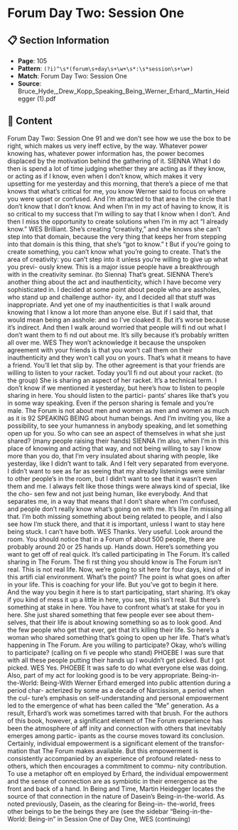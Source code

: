 # Forum Day Two: Session One

## 📋 Section Information

- **Page**: 105
- **Pattern**: `(?i)^\s*(forum\s+day\s+\w+\s*:\s*session\s+\w+)`
- **Match**: Forum Day Two: Session One
- **Source**: Bruce_Hyde,_Drew_Kopp_Speaking_Being_Werner_Erhard,_Martin_Heidegger (1).pdf

## 📄 Content

Forum Day Two: Session One
91
and we don’t see how we use the box to be right, which makes us very ineff ective, by the way.
Whatever power knowing has, whatever power information has, the power becomes displaced
by the motivation behind the gathering of it.
SIENNA
What I do then is spend a lot of time judging whether they are acting as if they know, or acting
as if I know, even when I don’t know, which makes it very upsetting for me yesterday and this
morning, that there’s a piece of me that knows that what’s critical for me, you know Werner
said to focus on where you were upset or confused. And I’m attracted to that area in the circle
that I don’t know that I don’t know. And when I’m in my act of having to know, it is so critical
to my success that I’m willing to say that I know when I don’t. And then I miss the opportunity
to create solutions when I’m in my act “I already know.”
WES
Brilliant. She’s creating “creativity,” and she knows she can’t step into that domain, because the
very thing that keeps her from stepping into that domain is this thing, that she’s “got to know.”
t
But if you’re going to create something, you can’t know what you’re going to create. That’s
the area of creativity: you can’t step into it unless you’re willing to give up what you previ-
ously knew. This is a major issue people have a breakthrough with in the creativity seminar.
(to Sienna)
That’s great.
SIENNA
There’s another thing about the act and inauthenticity, which I have become very sophisticated
in. I decided at some point about people who are assholes, who stand up and challenge author-
ity, and I decided all that stuff  was inappropriate. And yet one of my inauthenticities is that I
walk around knowing that I know a lot more than anyone else. But if I said that, that would
mean being an asshole: and so I’ve cloaked it. But it’s worse because it’s indirect. And then I
walk around worried that people will fi nd out what I don’t want them to fi nd out about me. It’s
silly because it’s probably written all over me.
WES
They won’t acknowledge it because the unspoken agreement with your friends is that you won’t
call them on their inauthenticity and they won’t call you on yours. That’s what it means to have
a friend. You’ll let that slip by. The other agreement is that your friends are willing to listen to
your racket. Today you’ll fi nd out about your racket.
(to the group)
She is sharing an aspect of her racket. It’s a technical term. I don’t know if we mentioned it
yesterday, but here’s how to listen to people sharing in here. You should listen to the partici-
pants’ shares like that’s you in some way speaking. Even if the person sharing is female and
you’re male. The Forum is not about men and women as men and women as much as it is
92
SPEAKING BEING
about human beings. And I’m inviting you, like a possibility, to see your humanness in anybody
speaking, and let something open up for you. So who can see an aspect of themselves in what
she just shared?
(many people raising their hands)
SIENNA
I’m also, when I’m in this place of knowing and acting that way, and not being willing to say I
know more than you do, that I’m very insulated about sharing with people, like yesterday, like I
didn’t want to talk. And I felt very separated from everyone. I didn’t want to see as far as seeing
that my already listenings were similar to other people’s in the room, but I didn’t want to see that it
wasn’t even them and me. I always felt like those things were always kind of special, like the cho-
sen few and not just being human, like everybody. And that separates me, in a way that means that
I don’t share when I’m confused, and people don’t really know what’s going on with me. It’s like
I’m missing all that. I’m both missing something about being related to people, and I also see how
I’m stuck there, and that it is important, unless I want to stay here being stuck. I can’t have both.
WES
Thanks. Very useful. Look around the room. You should notice that in a Forum of about 500
people, there are probably around 20 or 25 hands up. Hands down. Here’s something you want
to get off  of real quick. It’s called participating in The Forum. It’s called sharing in The Forum.
The fi rst thing you should know is The Forum isn’t real. This is not real life. Now, we’re going to
sit here for four days, kind of in this artifi cial environment. What’s the point? The point is what
goes on after in your life. This is coaching for your life. But you’ve got to begin it here. And the
way you begin it here is to start participating, start sharing. It’s okay if you kind of mess it up a
little in here, you see, this isn’t real. But there’s something at stake in here. You have to confront
what’s at stake for you in here. She just shared something that few people ever see about them-
selves, that their life is about knowing something so as to look good. And the few people who
get that ever, get that it’s killing their life. So here’s a woman who shared something that’s going
to open up her life. That’s what’s happening in The Forum. Are you willing to participate? Okay,
who’s willing to participate?
(calling on fi ve people who stand)
PHOEBE
I was sure that with all these people putting their hands up I wouldn’t get picked. But I got picked.
WES
Yes.
PHOEBE
It was safe to do what everyone else was doing. Also, part of my act for looking good is to be
very appropriate.
Being-in-the-World: Being-With
Werner Erhard emerged into public attention during a period char-
acterized by some as a decade of Narcissism, a period when the cul-
ture’s emphasis on self-understanding and personal empowerment
led to the emergence of what has been called the “Me” generation.
As a result, Erhard’s work was sometimes tarred with that brush.
For the authors of this book, however, a significant element
of The Forum experience has been the atmosphere of aff inity and
connection with others that inevitably emerges among partic-
ipants as the course moves toward its conclusion. Certainly,
individual empowerment is a significant element of the transfor-
mation that The Forum makes available. But this empowerment is
consistently accompanied by an experience of profound related-
ness to others, which then encourages a commitment to commu-
nity contribution. To use a metaphor oft en employed by Erhard,
the individual empowerment and the sense of connection are as
symbiotic in their emergence as the front and back of a hand.
In Being and Time, Martin Heidegger locates the source of that
connection in the nature of Dasein’s Being-in-the-world.
As noted previously, Dasein, as the clearing for Being-in-
the-world, frees other beings to be the beings they are (see the
sidebar “Being-in-the-World: Being-in” in Session One of Day One,
WES (continuing)